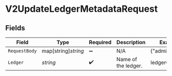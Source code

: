 # V2UpdateLedgerMetadataRequest


## Fields

| Field               | Type                | Required            | Description         | Example             |
| ------------------- | ------------------- | ------------------- | ------------------- | ------------------- |
| `RequestBody`       | map[string]*string* | :heavy_minus_sign:  | N/A                 | {"admin":"true"}    |
| `Ledger`            | *string*            | :heavy_check_mark:  | Name of the ledger. | ledger001           |